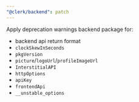 ```yaml
---
"@clerk/backend": patch
---
```


Apply deprecation warnings backend package for:
-  backend api return format
- `clockSkewInSeconds`
- `pkgVersion`
- `picture`/`logoUrl`/`profileImageUrl`
- `InterstitialAPI`
- `httpOptions`
- `apiKey`
- `frontendApi`
- `__unstable_options`
